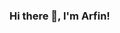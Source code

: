 ### Hi there 👋, I'm Arfin!

<!--
**arfinrahmat/arfinrahmat** is a ✨ _special_ ✨ repository because its `README.md` (this file) appears on your GitHub profile.

Current Activity:

💻 I'm currently learning mobile app development using kotlin.
💻 I’m currently learning Laravel.
🤔 My interests are learning about mobile and web development, include front-end and backend development.
💼 I’m pursuing a Bachelor's degree in Computer Science.
💬 Ask me about anything, I am happy to help.
📫 Please email via hafizcode02@gmail.com to reach me.
📝 See my LinkedIn to get more info.
Languages and Tool

